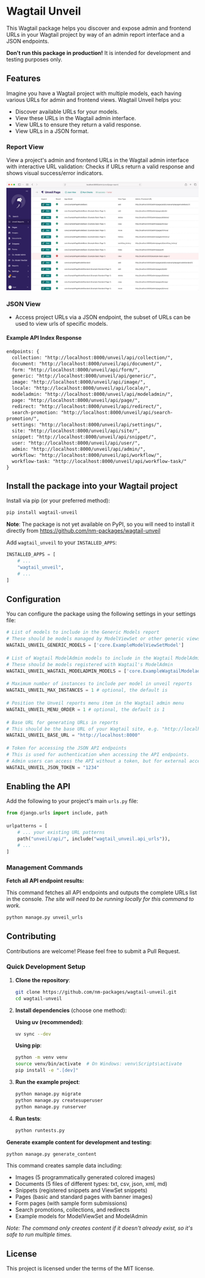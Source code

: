 # Wagtail Unveil

This Wagtail package helps you discover and expose admin and frontend URLs in your Wagtail project by way of an admin report interface and a JSON endpoints.

**Don't run this package in production!** It is intended for development and testing purposes only.

## Features

Imagine you have a Wagtail project with multiple models, each having various URLs for admin and frontend views. Wagtail Unveil helps you:

- Discover available URLs for your models.
- View these URLs in the Wagtail admin interface.
- View URLs to ensure they return a valid response.
- View URLs in a JSON format.

### Report View

View a project's admin and frontend URLs in the Wagtail admin interface with interactive URL validation: Checks if URLs return a valid response and shows visual success/error indicators.

![Report View Screenshot](./docs/assets/report-view.jpg)

### JSON View

- Access project URLs via a JSON endpoint, the subset of URLs can be used to view urls of specific models.

#### Example API Index Response

```text
endpoints: {
  collection: "http://localhost:8000/unveil/api/collection/",
  document: "http://localhost:8000/unveil/api/document/",
  form: "http://localhost:8000/unveil/api/form/",
  generic: "http://localhost:8000/unveil/api/generic/",
  image: "http://localhost:8000/unveil/api/image/",
  locale: "http://localhost:8000/unveil/api/locale/",
  modeladmin: "http://localhost:8000/unveil/api/modeladmin/",
  page: "http://localhost:8000/unveil/api/page/",
  redirect: "http://localhost:8000/unveil/api/redirect/",
  search-promotion: "http://localhost:8000/unveil/api/search-promotion/",
  settings: "http://localhost:8000/unveil/api/settings/",
  site: "http://localhost:8000/unveil/api/site/",
  snippet: "http://localhost:8000/unveil/api/snippet/",
  user: "http://localhost:8000/unveil/api/user/",
  admin: "http://localhost:8000/unveil/api/admin/",
  workflow: "http://localhost:8000/unveil/api/workflow/",
  workflow-task: "http://localhost:8000/unveil/api/workflow-task/"
}

```

## Install the package into your Wagtail project

Install via pip (or your preferred method):

```bash
pip install wagtail-unveil
```

**Note**: The package is not yet available on PyPI, so you will need to install it directly from <https://github.com/nm-packages/wagtail-unveil>

Add `wagtail_unveil` to your `INSTALLED_APPS`:

```python
INSTALLED_APPS = [
    # ...
    "wagtail_unveil",
    # ...
]
```

## Configuration

You can configure the package using the following settings in your settings file:

```python
# List of models to include in the Generic Models report
# These should be models managed by ModelViewSet or other generic views
WAGTAIL_UNVEIL_GENERIC_MODELS = ['core.ExampleModelViewSetModel']

# List of Wagtail ModelAdmin models to include in the Wagtail ModelAdmin report
# These should be models registered with Wagtail's ModelAdmin
WAGTAIL_UNVEIL_WAGTAIL_MODELADMIN_MODELS = ['core.ExampleWagtailModeladminModel']

# Maximum number of instances to include per model in unveil reports
WAGTAIL_UNVEIL_MAX_INSTANCES = 1 # optional, the default is

# Position the Unveil reports menu item in the Wagtail admin menu
WAGTAIL_UNVEIL_MENU_ORDER = 1 # optional, the default is 1

# Base URL for generating URLs in reports
# This should be the base URL of your Wagtail site, e.g. "http://localhost:8000"
WAGTAIL_UNVEIL_BASE_URL = "http://localhost:8000"

# Token for accessing the JSON API endpoints
# This is used for authentication when accessing the API endpoints.
# Admin users can access the API without a token, but for external access, you should set this.
WAGTAIL_UNVEIL_JSON_TOKEN = "1234"
```

## Enabling the API

Add the following to your project's main `urls.py` file:

```python
from django.urls import include, path

urlpatterns = [
    # ... your existing URL patterns
    path("unveil/api/", include("wagtail_unveil.api_urls")),
    # ...
]
```

### Management Commands

**Fetch all API endpoint results:**

This command fetches all API endpoints and outputs the complete URLs list in the console. *The site will need to be running locally for this command to work.*

```bash
python manage.py unveil_urls
```

## Contributing

Contributions are welcome! Please feel free to submit a Pull Request.

### Quick Development Setup

1. **Clone the repository**:

   ```bash
   git clone https://github.com/nm-packages/wagtail-unveil.git
   cd wagtail-unveil
   ```

2. **Install dependencies** (choose one method):

   **Using uv (recommended)**:

   ```bash
   uv sync --dev
   ```

   **Using pip**:

   ```bash
   python -m venv venv
   source venv/bin/activate  # On Windows: venv\Scripts\activate
   pip install -e ".[dev]"
   ```

3. **Run the example project**:

   ```bash
   python manage.py migrate
   python manage.py createsuperuser
   python manage.py runserver
   ```

4. **Run tests**:

   ```bash
   python runtests.py
   ```

**Generate example content for development and testing:**

```bash
python manage.py generate_content
```

This command creates sample data including:

- Images (5 programmatically generated colored images)
- Documents (5 files of different types: txt, csv, json, xml, md)
- Snippets (registered snippets and ViewSet snippets)
- Pages (basic and standard pages with banner images)
- Form pages (with sample form submissions)
- Search promotions, collections, and redirects
- Example models for ModelViewSet and ModelAdmin

*Note: The command only creates content if it doesn't already exist, so it's safe to run multiple times.*

## License

This project is licensed under the terms of the MIT license.
